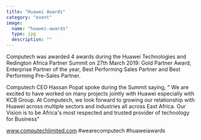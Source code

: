 ```yaml
---
title: "Huawei Awards"
category: "event"
image:
  name: "huawei-awards"
  type: jpg
  description: ""
---
```


Computech was awarded 4 awards during the Huawei Technologies and Redington Africa Partner Summit on 27th March 2019: Gold Partner Award, Enterprise Partner of the year, Best Performing Sales Partner and Best Performing Pre-Sales Partner.

Computech CEO Hassan Popat spoke during the Summit saying, " We are excited to have worked on many projects jointly with Huawei especially with KCB Group. At Computech, we look forward to growing our relationship with Huawei across multiple sectors and industries all across East Africa. Our Vision is to be Africa's most respected and trusted provider of technology for Business"
 
www.computechlimited.com
#wearecomputech #huaweiawards